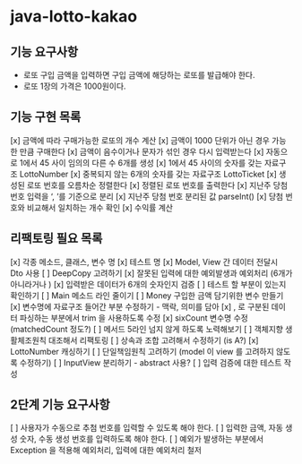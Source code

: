 # java-lotto-kakao

## 기능 요구사항

- 로또 구입 금액을 입력하면 구입 금액에 해당하는 로또를 발급해야 한다.
- 로또 1장의 가격은 1000원이다.

## 기능 구현 목록

[x] 금액에 따라 구매가능한 로또의 개수 계산
[x] 금액이 1000 단위가 아닌 경우 가능한 만큼 구매한다
[x] 금액이 음수이거나 문자가 섞인 경우 다시 입력받는다
[x] 자동으로 1에서 45 사이 임의의 다른 수 6개를 생성
[x] 1에서 45 사이의 숫자를 갖는 자료구조 LottoNumber
[x] 중복되지 않는 6개의 숫자를 갖는 자료구조 LottoTicket
[x] 생성된 로또 번호를 오름차순 정렬한다
[x] 정렬된 로또 번호를 출력한다
[x] 지난주 당첨 번호 입력을 ‘, ’를 기준으로 분리
[x] 지난주 당첨 번호 분리된 값 parseInt()
[x] 당첨 번호와 비교해서 일치하는 개수 확인
[x] 수익률 계산


## 리팩토링 필요 목록
[x] 각종 메소드, 클래스, 변수 명
[x] 테스트 명
[x] Model, View 간 데이터 전달시 Dto 사용
[ ] DeepCopy 고려하기
[x] 잘못된 입력에 대한 예외발생과 예외처리 (6개가 아니라거나 )
[x] 입력받은 데이터가 6개의 숫자인지 검증
[ ] 테스트 할 부분이 있는지 확인하기
[ ] Main 메소드 라인 줄이기
[ ] Money 구입한 금액 담기위한 변수 만들기
[x] 변수명에 자료구조 들어간 부분 수정하기 - 맥락, 의미를 담아
[x] , 로 구분된 데이터 파싱하는 부분에서 trim 을 사용하도록 수정
[x] sixCount 변수명 수정 (matchedCount 정도?)
[ ] 메서드 5라인 넘지 않게 하도록 노력해보기
[ ] 객체지향 생활체조원칙 대조해서 리팩토링
[ ] 상속과 조합 고려해서 수정하기 (is A?)
[x] LottoNumber 캐싱하기
[ ] 단일책임원칙 고려하기 (model 이 view 를 고려하지 않도록 수정하기)
[ ] InputView 분리하기 - abstract 사용?
[ ] 입력 검증에 대한 테스트 작성


## 2단계 기능 요구사항
[ ] 사용자가 수동으로 추첨 번호를 입력할 수 있도록 해야 한다.
[ ] 입력한 금액, 자동 생성 숫자, 수동 생성 번호를 입력하도록 해야 한다.
[ ] 예외가 발생하는 부분에서 Exception 을 적용해 예외처리, 입력에 대한 예외처리 철저